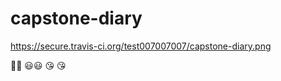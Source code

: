 # capstone-diary

https://secure.travis-ci.org/test007007007/capstone-diary.png

:rocket::rocket:
:smiley::smiley:
:kissing_heart:
:kissing_heart:
